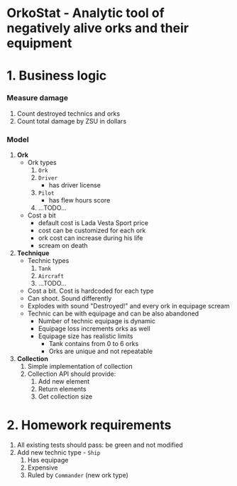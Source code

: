 # OrkoStat - Analytic tool of negatively alive orks and their equipment

# 1. Business logic

### Measure damage

1. Count destroyed technics and orks
2. Count total damage by ZSU in dollars

### Model

1. **Ork**
    - Ork types
        1. `Ork`
        2. `Driver`
            - has driver license
        3. `Pilot`
            - has flew hours score
        4. ...TODO...
    - Cost a bit
        - default cost is Lada Vesta Sport price
        - cost can be customized for each ork
        - ork cost can increase during his life
        - scream on death
2. **Technique**
    - Technic types
        1. `Tank`
        2. `Aircraft`
        3. ...TODO...
    - Cost a bit. Cost is hardcoded for each type
    - Can shoot. Sound differently
    - Explodes with sound "Destroyed!" and every ork in equipage scream
    - Technic can be with equipage and can be also abandoned
        - Number of technic equipage is dynamic
        - Equipage loss increments orks as well
        - Equipage size has realistic limits
            - Tank contains from 0 to 6 orks
            - Orks are unique and not repeatable
3. **Collection**
    1. Simple implementation of collection
    2. Collection API should provide:
        1. Add new element
        2. Return elements
        3. Get collection size

# 2. Homework requirements

1. All existing tests should pass: be green and not modified
2. Add new technic type - `Ship`
    1. Has equipage
    2. Expensive
    3. Ruled by `Commander` (new ork type)
